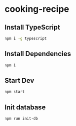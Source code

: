 # cooking-recipe

## Install TypeScript

```bash
npm i -g typescript
```

## Install Dependencies

```bash
npm i
```

## Start Dev

```bash
npm start
```

## Init database

```bash
npm run init-db
```
